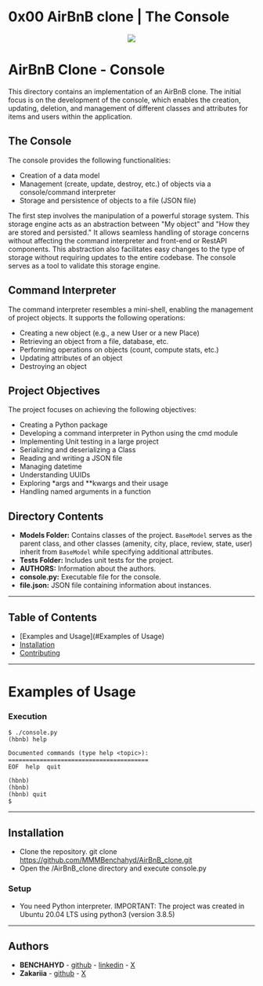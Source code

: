 # 0x00 AirBnB clone | The Console

<p align="center">
<img src="https://i.imgur.com/JOhaZ5m.png">
</p>


# AirBnB Clone - Console

This directory contains an implementation of an AirBnB clone. The initial focus is on the development of the console, which enables the creation, updating, deletion, and management of different classes and attributes for items and users within the application.

## The Console

The console provides the following functionalities:

- Creation of a data model
- Management (create, update, destroy, etc.) of objects via a console/command interpreter
- Storage and persistence of objects to a file (JSON file)

The first step involves the manipulation of a powerful storage system. This storage engine acts as an abstraction between "My object" and "How they are stored and persisted." It allows seamless handling of storage concerns without affecting the command interpreter and front-end or RestAPI components. This abstraction also facilitates easy changes to the type of storage without requiring updates to the entire codebase. The console serves as a tool to validate this storage engine.

## Command Interpreter

The command interpreter resembles a mini-shell, enabling the management of project objects. It supports the following operations:

- Creating a new object (e.g., a new User or a new Place)
- Retrieving an object from a file, database, etc.
- Performing operations on objects (count, compute stats, etc.)
- Updating attributes of an object
- Destroying an object

## Project Objectives

The project focuses on achieving the following objectives:

- Creating a Python package
- Developing a command interpreter in Python using the cmd module
- Implementing Unit testing in a large project
- Serializing and deserializing a Class
- Reading and writing a JSON file
- Managing datetime
- Understanding UUIDs
- Exploring *args and **kwargs and their usage
- Handling named arguments in a function

## Directory Contents

- **Models Folder:** Contains classes of the project. `BaseModel` serves as the parent class, and other classes (amenity, city, place, review, state, user) inherit from `BaseModel` while specifying additional attributes.
- **Tests Folder:** Includes unit tests for the project.
- **AUTHORS:** Information about the authors.
- **console.py:** Executable file for the console.
- **file.json:** JSON file containing information about instances.

---

## Table of Contents

- [Examples and Usage](#Examples of Usage)
- [Installation](#installation)
- [Contributing](#Authors)
-----------

# Examples of Usage

### Execution ###
```
$ ./console.py
(hbnb) help

Documented commands (type help <topic>):
========================================
EOF  help  quit

(hbnb)
(hbnb)
(hbnb) quit
$
```
-----------
## Installation

* Clone the repository. git clone https://github.com/MMMBenchahyd/AirBnB_clone.git
* Open the /AirBnB_clone directory and execute console.py

### Setup

* You need Python interpreter.
IMPORTANT: The project was created in Ubuntu 20.04 LTS using python3 (version 3.8.5)

-----------
## Authors

* **BENCHAHYD** - [github](https://github.com/MMMBenchahyd) - [linkedin](https://www.linkedin.com/in/mhammed-benchahyd-aa1198281/) - [X](https://twitter.com/SEMhammedBen)
* **Zakariia** - [github](https://github.com/zakariiia/)  - [X](https://twitter.com/zakaria_moukrim)
